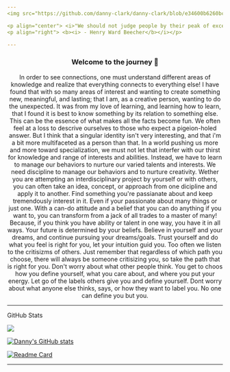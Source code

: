 ```yaml
---
<img src="https://github.com/danny-clark/danny-clark/blob/e34600b6260bc9b71d97b65a0a1dbec7a592edca/header.gif" width="1000" height="250" />

<p align="center"> <i>"We should not judge people by their peak of excellence; but by the distance they have traveled form the point where they started."</i></p>
<p align="right"> <b><i> - Henry Ward Beecher</b></i></p>

---
```

<h3 align="center"><b> Welcome to the journey  👋</b></h3>

<p align="center"> In order to see connections, one must understand different areas of knowledge and realize that everything connects to everything else! 
  I have found that with so many areas of interest and wanting to create something new, meaningful, and lasting; that I am, as a creative person, wanting to do the unexpected.
  It was from my love of learning, and learning how to learn, that I found it is best to know something by its relation to something else. This can be the essence of what makes all the facts become fun.
  We often feel at a loss to descrive ourselves to those who expect a pigeion-holed answer. But I think that a singular identity isn't very interesting, and that i'm a bit more multifaceted as a person than that.
  In a world pushing us more and more toward specialization, we must not let that interfer with our thirst for knowledge and range of interests and abilities. Instead, we have to learn to manage our behaviors to nurture our varied talents and interests. We need discipline to manage our behaviors and to nurture creativity. 
  Wether you are attempting an interdisciplinary project by yourself or with others, you can often take an idea, concept, or approach from one dicipline and apply it to another. 
  Find something you're passianate about and keep tremendously interest in it. Even if your passionate about many things or just one. 
  With a can-do attitude and a belief that you can do anything if you want to, you can transform from a jack of all trades to a master of many! Because, if you think you have ability or talent in one way, you have it in all ways. 
  Your future is determined by your beliefs. Believe in yourself and your dreams, and continue pursuing your dreams/goals. 
  Trust yourself and do what you feel is right for you, let your intuition guid you. Too often we listen to the critisizms of others. Just remember that regardless of which path you choose, there will always be someone critisizing you, so take the path that is right for you. 
  Don't worry about what other people think. You get to choos how you define yourself, what you care about, and where you put your energy. Let go of the labels others give you and define yourself. Dont worry about what anyone else thinks, says, or how they want to label you. No one can define you but you. 



---
GitHub Stats

<img src="https://github-readme-stats.vercel.app/api?username=danny-clark&show_icons=true&theme=github_dark&hide_title=true" />

[![Danny's GitHub stats](https://github-readme-stats.vercel.app/api?username=danny-clark&show_icons=true&theme=github_dark&hide_title=true)](https://github.com/danny-clark/github-readme-stats)

[![Readme Card](https://github-readme-stats.vercel.app/api/pin/?username=anuraghazra&repo=github-readme-stats)](https://github.com/anuraghazra/github-readme-stats)

---

<!--
**danny-clark/danny-clark** is a ✨ _special_ ✨ repository because its `README.md` (this file) appears on your GitHub profile.

Here are some ideas to get you started:

- 🔭 I’m currently working on ...
- 🌱 I’m currently learning ...
- 👯 I’m looking to collaborate on ...
- 🤔 I’m looking for help with ...
- 💬 Ask me about ...
- 📫 How to reach me: ...
- 😄 Pronouns: ...
- ⚡ Fun fact: ...
-->
